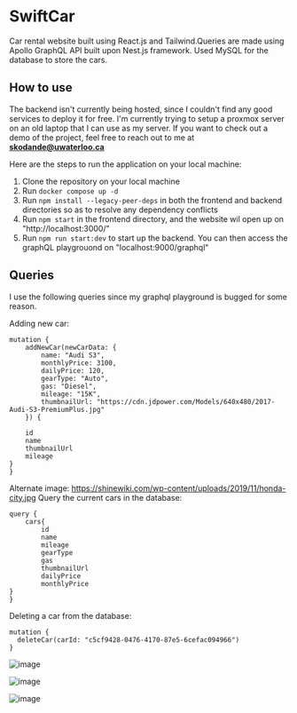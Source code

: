 # SwiftCar

Car rental website built using React.js and Tailwind.Queries are made using Apollo GraphQL API built upon Nest.js framework. Used MySQL for the database to store the cars.

## How to use

The backend isn't currently being hosted, since I couldn't find any good services to deploy it for free. I'm currently trying to setup a proxmox server on an old laptop that I can use as my server. If you want to check out a demo of the project, feel free to reach out to me at **skodande@uwaterloo.ca**

Here are the steps to run the application on your local machine:

1. Clone the repository on your local machine
2. Run ```docker compose up -d```
3. Run ```npm install --legacy-peer-deps``` in both the frontend and backend directories so as to resolve any dependency conflicts
4. Run ```npm start``` in the frontend directory, and the website wil open up on "http://localhost:3000/"
5. Run ```npm run start:dev``` to start up the backend. You can then access the graphQL playgrouond on "localhost:9000/graphql"

## Queries

I use the following queries since my graphql playground is bugged for some reason.

Adding new car:

```
mutation {
	addNewCar(newCarData: {
		name: "Audi S3",
		monthlyPrice: 3100,
		dailyPrice: 120,
		gearType: "Auto",
		gas: "Diesel",
		mileage: "15K",
		thumbnailUrl: "https://cdn.jdpower.com/Models/640x480/2017-Audi-S3-PremiumPlus.jpg"
	}) {

	id
	name
	thumbnailUrl
	mileage
}
}
```
Alternate image: https://shinewiki.com/wp-content/uploads/2019/11/honda-city.jpg
Query the current cars in the database:

```
query {
	cars{
		id
		name
		mileage
		gearType
		gas
		thumbnailUrl
		dailyPrice
		monthlyPrice
}
}
```

Deleting a car from the database:

```
mutation {
  deleteCar(carId: "c5cf9428-0476-4170-87e5-6cefac094966")
}
```

![image](https://github.com/user-attachments/assets/a6b9867b-d0e4-40ee-84c1-555fd6268301)

![image](https://github.com/user-attachments/assets/5405ae2b-7225-4222-92df-38e18bd78a4d)

![image](https://github.com/user-attachments/assets/b377e1c7-906c-4fbe-82b4-39beaa8957d8)
